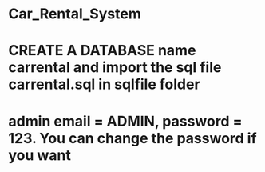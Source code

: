 # Car_Rental_System
# CREATE A DATABASE name carrental and import the sql file carrental.sql in sqlfile folder
# admin email = ADMIN, password = 123. You can change the password if you want
